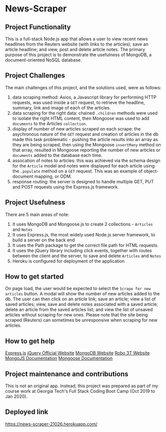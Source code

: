 # News-Scraper

## Project Functionality

This is a full-stack Node.js app that allows a user to view recent news headlines from the Reuters website (with links to the articles); save an article headline; and view, post and delete article notes. The primary purpose of this project is to demonstrate the usefulness of MongoDB, a document-oriented NoSQL database.

## Project Challenges

The main challenges of this project, and the solutions used, were as follows:

1. data scraping method: Axios, a Javascript library for performing HTTP requests, was used inside a `GET` request, to retrieve the headline, summary, link and image of each of the articles.
2. data scraping for the right data: chained `.children` methods were used to isolate the right HTML content, then Mongoose was used to add `documents` to the Articles `collection`.
3. display of number of new articles scraped on each scrape: the asychronous nature of the `GET` request and creation of articles in the db made this task problematic - pushing the article results into an array as they are being scraped, then using the Mongoose `insertMany` method on that array, resulted in Mongoose reporting the number of new articles or `documents` added to the database each time.
4. assocation of notes to articles: this was achieved via the schema design for the `Article` model and notes were displayed for each article using the `.populate` method on a `GET` request. This was an example of object-document mapping, or ODM.
5. response routing: the server is designed to handle multiple GET, PUT and POST requests using the Express.js framework.

## Project Usefulness

There are 5 main areas of note:

1. It uses MongoDB and Mongoose.js to create 2 collections - `Articles` and `Notes`
2. It uses Express.js, the most widely used Node.js server framework, to build a server on the back end
3. It uses the Path package to get the correct file path for HTML requests.
4. It uses the jQuery library including click events, together with routes between the client and the server, to save and delete `Articles` and `Notes`
5. Heroku is configured for deployment of the application

## How to get started

On page load, the user would be expected to select the `Scrape for new articles` button. A modal will show the number of new articles added to the db. The user can then click on an article link; save an article; view a list of saved articles; view, save and delete notes associated with a saved article; delete an article from the saved articles list; and view the list of unsaved articles without scraping for new ones. Please note that the site being scraped (Reuters) can sometimes be unresponsive when scraping for new articles.

## How to get help

[Express.js](https://expressjs.com/)
[jQuery Official Website](https://jquery.com/)
[MongoDB Website](https://www.mongodb.com/)
[Robo 3T Website](https://robomongo.org/download)
[MongoJS Documentation](https://www.npmjs.com/package/mongojs)
[Mongoose Documentation](http://mongoosejs.com/docs/guide.html)

## Project maintenance and contributions

This is not an original app. Instead, this project was prepared as part of my course work at Georgia Tech's Full Stack Coding Boot Camp (Oct 2019 to Jan 2020).

## Deployed link

https://news-scraper-21026.herokuapp.com/

